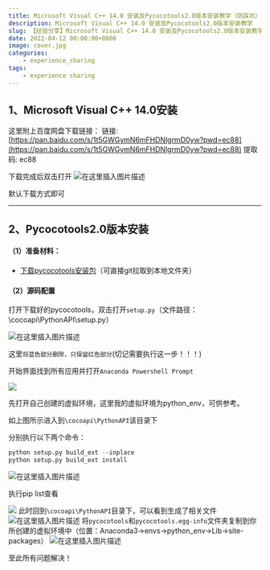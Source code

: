 ```yaml
---
title: Microsoft Visual C++ 14.0 安装及Pycocotools2.0版本安装教学（防踩坑）
description: Microsoft Visual C++ 14.0 安装及Pycocotools2.0版本安装教学
slug: 【经验分享】Microsoft Visual C++ 14.0 安装及Pycocotools2.0版本安装教学（防踩坑）
date: 2022-04-12 00:00:00+0000
image: cover.jpg
categories:
    - experience_sharing
tags:
    - experience sharing
---
```




## 1、Microsoft Visual C++ 14.0安装

这里附上百度网盘下载链接：
链接: [https://pan.baidu.com/s/1t5GWGymN6mFHDNlgrmD0yw?pwd=ec88](https://pan.baidu.com/s/1t5GWGymN6mFHDNlgrmD0yw?pwd=ec88) 提取码: ec88

下载完成后双击打开
![在这里插入图片描述](https://img-blog.csdnimg.cn/04150c3c158c4baab13f0646ab6bb578.png)


默认下载方式即可 

---

## 2、Pycocotools2.0版本安装

#### （1）准备材料：

* [下载pycocotools安装包](https://github.com/cocodataset/cocoapi)（可直接git拉取到本地文件夹）

#### （2）源码配置

打开下载好的pycocotools，双击打开`setup.py`（文件路径：\cocoapi\PythonAPI\setup.py）

![在这里插入图片描述](https://img-blog.csdnimg.cn/985a37a42b1043bc9dc87d3c3e4e1d0f.png)


这里`将蓝色部分删除，只保留红色部分`(切记需要执行这一步！！！)

开始界面找到所有应用并打开`Anaconda Powershell Prompt`

![](https://img-blog.csdnimg.cn/9ad6e210127c49c9bfb16f9fd9b65968.png)


先打开自己创建的虚拟环境，这里我的虚拟环境为python_env，可供参考。

如上图所示进入到`\cocoapi\PythonAPI`该目录下

分别执行以下两个命令：

```python
python setup.py build_ext --inplace
python setup.py build_ext install
```

![在这里插入图片描述](https://img-blog.csdnimg.cn/02ec23e44b3848609cc74c8c28368a0f.png)


执行pip list查看

![](https://img-blog.csdnimg.cn/642adca979d64daba7f8d2164e88443c.png)
此时回到`\cocoapi\PythonAPI`目录下，可以看到生成了相关文件
![在这里插入图片描述](https://img-blog.csdnimg.cn/bdde5563cb794cf1962800f4656b71f5.png)
将`pycocotools`和`pycocotools.egg-info`文件夹复制到你所创建的虚拟环境中（位置：Anaconda3->envs->python_env->Lib->site-packages）
![在这里插入图片描述](https://img-blog.csdnimg.cn/8dd05ee9c4724de4a2ba536ad84aec81.png)


至此所有问题解决！
